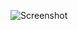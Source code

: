 ![Screenshot](https://raw.githubusercontent.com/Cryakl/Ultimate-RAT-Collection/refs/heads/main/VirusRat/Virus%20Rat%20v4.0/Screenshot.png)
